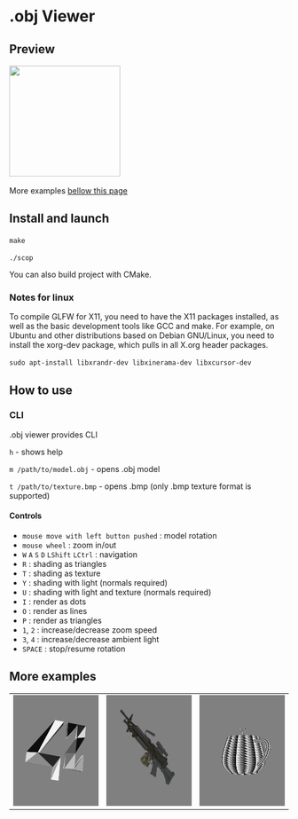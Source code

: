 # .obj Viewer


## Preview

<img src="https://github.com/vesord/HeavyStuffForOtherRepos/blob/master/obj_viewer/agalia.gif" width="200" height="200" />

More examples [bellow this page](#more-examples)

## Install and launch

`make`

`./scop`

You can also build project with CMake.

### Notes for linux

To compile GLFW for X11, you need to have the X11 packages installed, as well as the basic development tools like GCC and make. For example, on Ubuntu and other distributions based on Debian GNU/Linux, you need to install the xorg-dev package, which pulls in all X.org header packages.

`sudo apt-install libxrandr-dev libxinerama-dev libxcursor-dev`


## How to use

### CLI

.obj viewer provides CLI

`h` - shows help

`m /path/to/model.obj`  - opens .obj model

`t /path/to/texture.bmp`  - opens .bmp (only .bmp texture format is supported)


#### Controls

- `mouse move with left button pushed` : model rotation
- `mouse wheel` : zoom in/out
- `W` `A` `S` `D` `LShift` `LCtrl` : navigation
- `R` : shading as triangles
- `T` : shading as texture
- `Y` : shading with light (normals required)
- `U` : shading with light and texture (normals required)
- `I` : render as dots
- `O` : render as lines
- `P` : render as triangles
- `1`, `2` : increase/decrease zoom speed
- `3`, `4` : increase/decrease ambient light
- `SPACE` : stop/resume rotation

## More examples

<table>
  <tr>
    <td> <img src="https://github.com/vesord/HeavyStuffForOtherRepos/blob/master/obj_viewer/42.gif" width="200" height="200" /> </td>
    <td> <img src="https://github.com/vesord/HeavyStuffForOtherRepos/blob/master/obj_viewer/m249.gif" width="200" height="200" /> </td>
    <td> <img src="https://github.com/vesord/HeavyStuffForOtherRepos/blob/master/obj_viewer/teapot.gif" width="200" height="200" /> </td>
  </tr>
</table>
